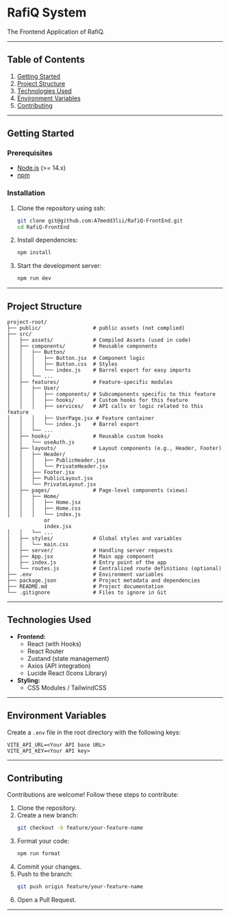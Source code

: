 # RafiQ System

The Frontend Application of RafiQ.

---

## **Table of Contents**

1. [Getting Started](#getting-started)
2. [Project Structure](#project-structure)
3. [Technologies Used](#technologies-used)
4. [Environment Variables](#environment-variables)
5. [Contributing](#contributing)

---

## **Getting Started**

### Prerequisites

- [Node.js](https://nodejs.org/) (>= 14.x)
- [npm](https://www.npmjs.com/)

### Installation

1. Clone the repository using ssh:

   ```bash
   git clone git@github.com:A7medd3lii/RafiQ-FrontEnd.git
   cd RafiQ-FrontEnd
   ```

2. Install dependencies:

   ```bash
   npm install
   ```

3. Start the development server:
   ```bash
   npm run dev
   ```

---

## **Project Structure**

```plaintext
project-root/
├── public/                 # public assets (not complied)
├── src/
│   ├── assets/             # Compiled Assets (used in code)
│   ├── components/         # Reusable components
│   │   ├── Button/
│   │   │   ├── Button.jsx  # Component logic
│   │   │   ├── Button.css  # Styles
│   │   │   └── index.js    # Barrel export for easy imports
│   │   └── ...
│   ├── features/           # Feature-specific modules
│   │   ├── User/
│   │   │   ├── components/ # Subcomponents specific to this feature
│   │   │   ├── hooks/      # Custom hooks for this feature
│   │   │   ├── services/   # API calls or logic related to this feature
│   │   │   ├── UserPage.jsx # Feature container
│   │   │   └── index.js    # Barrel export
│   │   └── ...
│   ├── hooks/              # Reusable custom hooks
│   │   └── useAuth.js
│   ├── layouts/            # Layout components (e.g., Header, Footer)
│   │   ├── Header/
│   │   │   ├── PublicHeader.jsx
│   │   │   └── PrivateHeader.jsx
│   │   ├── Footer.jsx
│   │   ├── PublicLayout.jsx
│   │   └── PrivateLayout.jsx
│   ├── pages/              # Page-level components (views)
│   │   ├── Home/
│   │   │   ├── Home.jsx
│   │   │   ├── Home.css
│   │   │   └── index.js
            or
            index.jsx
│   │   └── ...
│   ├── styles/             # Global styles and variables
│   │   └── main.css
│   ├── server/             # Handling server requests
│   ├── App.jsx             # Main app component
│   ├── index.js            # Entry point of the app
│   └── routes.js           # Centralized route definitions (optional)
├── .env                    # Environment variables
├── package.json            # Project metadata and dependencies
├── README.md               # Project documentation
└── .gitignore              # Files to ignore in Git
```

---

## **Technologies Used**

- **Frontend:**
  - React (with Hooks)
  - React Router
  - Zustand (state management)
  - Axios (API integration)
  - Lucide React (Icons Library)
- **Styling:**
  - CSS Modules / TailwindCSS

---

## **Environment Variables**

Create a `.env` file in the root directory with the following keys:

```plaintext
VITE_API_URL=<Your API base URL>
VITE_API_KEY=<Your API key>
```

---

## **Contributing**

Contributions are welcome! Follow these steps to contribute:

1. Clone the repository.
2. Create a new branch:
   ```bash
   git checkout -b feature/your-feature-name
   ```
3. Format your code:
   ```bash
   npm run format
   ```
4. Commit your changes.
5. Push to the branch:
   ```bash
   git push origin feature/your-feature-name
   ```
6. Open a Pull Request.

---
